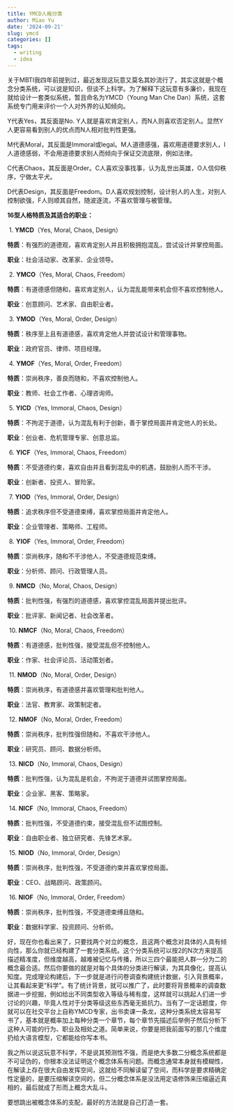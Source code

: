 ```yaml
---
title: YMCD人格分类
author: Miao Yu
date: '2024-09-21'
slug: ymcd
categories: []
tags:
  - writing
  - idea
---
```

关于MBTI我四年前提到过，最近发现这玩意又莫名其妙流行了，其实这就是个概念分类系统，可以说是知识，但谈不上科学。为了解释下这玩意有多廉价，我现在就给设计一套类似系统，暂且命名为YMCD（Young Man Che Dan）系统，这套系统专门用来评价一个人对外界的认知倾向。

Y代表Yes，其反面是No. Y人就是喜欢肯定别人，而N人则喜欢否定别人。显然Y人更容易看到别人的优点而N人相对批判性更强。

M代表Moral，其反面是Immoral或legal。M人道德感强，喜欢用道德要求别人，I人道德感弱，不会用道德要求别人而倾向于保证交流底限，例如法律。

C代表Chaos，其反面是Order。C人喜欢没事找事，认为乱世出英雄，O人信仰秩序，宁做太平犬。

D代表Design，其反面是Freedom。D人喜欢规划控制，设计别人的人生，对别人控制欲强，F人则顺其自然，随波逐流，不喜欢管理与被管理。

**16型人格特质及其适合的职业：**

​	1.	**YMCD**（Yes, Moral, Chaos, Design）

**特质**：有强烈的道德观，喜欢肯定别人并且积极拥抱混乱，尝试设计并掌控局面。

**职业**：社会活动家、改革家、企业领导。

​	2.	**YMCO**（Yes, Moral, Chaos, Freedom）

**特质**：有道德感但随和，喜欢肯定别人，认为混乱能带来机会但不喜欢控制他人。

**职业**：创意顾问、艺术家、自由职业者。

​	3.	**YMOD**（Yes, Moral, Order, Design）

**特质**：秩序至上且有道德感，喜欢肯定他人并尝试设计和管理事物。

**职业**：政府官员、律师、项目经理。

​	4.	**YMOF**（Yes, Moral, Order, Freedom）

**特质**：崇尚秩序，善良而随和，不喜欢控制他人。

**职业**：教师、社会工作者、心理咨询师。

​	5.	**YICD**（Yes, Immoral, Chaos, Design）

**特质**：不拘泥于道德，认为混乱有利于创新，善于掌控局面并肯定他人的长处。

**职业**：创业者、危机管理专家、创意总监。

​	6.	**YICF**（Yes, Immoral, Chaos, Freedom）

**特质**：不受道德约束，喜欢自由并且看到混乱中的机遇，鼓励别人而不干涉。

**职业**：创新者、投资人、冒险家。

​	7.	**YIOD**（Yes, Immoral, Order, Design）

**特质**：追求秩序但不受道德束缚，喜欢掌控局面并肯定他人。

**职业**：企业管理者、策略师、工程师。

​	8.	**YIOF**（Yes, Immoral, Order, Freedom）

**特质**：崇尚秩序，随和不干涉他人，不受道德规范束缚。

**职业**：分析师、顾问、行政管理人员。

​	9.	**NMCD**（No, Moral, Chaos, Design）

**特质**：批判性强，有强烈的道德感，喜欢掌控混乱局面并提出批评。

**职业**：批评家、新闻记者、社会改革者。

​	10.	**NMCF**（No, Moral, Chaos, Freedom）

**特质**：有道德感，批判性强，接受混乱但不控制他人。

**职业**：作家、社会评论员、活动策划者。

​	11.	**NMOD**（No, Moral, Order, Design）

**特质**：崇尚秩序，有道德感并喜欢管理和批判他人。

**职业**：法官、教育家、政策制定者。

​	12.	**NMOF**（No, Moral, Order, Freedom）

**特质**：崇尚秩序，批判性强但随和，不喜欢干涉他人。

**职业**：研究员、顾问、数据分析师。

​	13.	**NICD**（No, Immoral, Chaos, Design）

**特质**：批判性强，认为混乱是机会，不拘泥于道德并试图掌控局面。

**职业**：企业家、黑客、策略家。

​	14.	**NICF**（No, Immoral, Chaos, Freedom）

**特质**：批判性强，不受道德约束，接受混乱但不试图控制。

**职业**：自由职业者、独立研究者、先锋艺术家。

​	15.	**NIOD**（No, Immoral, Order, Design）

**特质**：崇尚秩序，批判性强，不受道德约束并喜欢掌控局面。

**职业**：CEO、战略顾问、政策顾问。

​	16.	**NIOF**（No, Immoral, Order, Freedom）

**特质**：崇尚秩序，批判性强，不受道德束缚且随和。

**职业**：数据科学家、投资顾问、分析师。

好，现在你也看出来了，只要找两个对立的概念，且这两个概念对具体的人具有倾向性，那么你就已经构建了一套分类系统。这个分类系统可以按2的N次方来提高描述精准度，但维度越高，越难被记忆与传播，所以三四个最能把人群一分为二的概念最合适。然后你要做的就是对每个具体的分类进行解读，为其具像化，提高认知度。完成理论构建后，下一步就是进行问卷调查构建统计数据，引入背景概率，让其看起来更“科学”。有了统计背景，就可以推广了，此时要将背景概率的调查数据进一步挖掘，例如给出不同类型收入等级与稀有度，这样就可以挑起人们进一步讨论的兴趣，毕竟人性对于分类等级这些东西毫无抵抗力。当有了一定话题度，你就可以在社交平台上自称YMCD专家，出书卖课一条龙，这种分类系统太容易写书了，基本就是概率加上每种分类一个章节，每个章节先描述后举例子然后分析下这种人可能的行为、职业及相处之道。简单来说，你要是把我前面写的那几个维度扔给大语言模型，它都能给你写本书。

我之所以说这玩意不科学，不是说其预测性不强，而是绝大多数二分概念系统都是不可证伪的，你根本没法证明这个概念体系有问题。而概念通常本身就有模糊性，在解读上存在很大自由发挥空间，这就给不同解读留了空间，而科学是要求精确定性定量的，是要压缩解读空间的，但二分概念体系是没法用定语修饰来压缩逼近真相的，最后就成了形而上概念大乱斗。

要想跳出被概念体系的支配，最好的方法就是自己打造一套。
